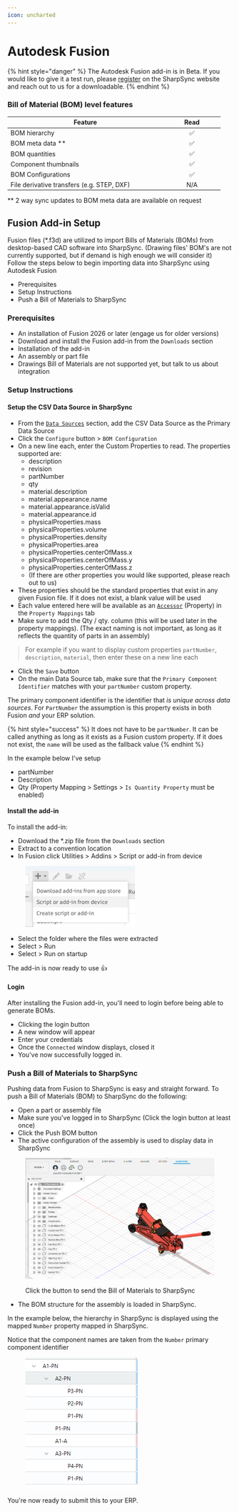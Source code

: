 ```yaml
---
icon: uncharted
---
```


# Autodesk Fusion

{% hint style="danger" %}
The Autodesk Fusion add-in is in Beta. If you would like to give it a test run, please [register](../fundamentals/getting-started/registration.md) on the SharpSync website and reach out to us for a downloadable.
{% endhint %}

### Bill of Material (BOM) level features

<table><thead><tr><th width="335.0078125">Feature</th><th width="115.390625" align="center">Read</th></tr></thead><tbody><tr><td>BOM hierarchy</td><td align="center"><span data-gb-custom-inline data-tag="emoji" data-code="2705">✅</span></td></tr><tr><td>BOM meta data **</td><td align="center"><span data-gb-custom-inline data-tag="emoji" data-code="2705">✅</span></td></tr><tr><td>BOM quantities</td><td align="center"><span data-gb-custom-inline data-tag="emoji" data-code="2705">✅</span></td></tr><tr><td>Component thumbnails</td><td align="center"><span data-gb-custom-inline data-tag="emoji" data-code="2705">✅</span></td></tr><tr><td>BOM Configurations</td><td align="center"><span data-gb-custom-inline data-tag="emoji" data-code="2705">✅</span></td></tr><tr><td>File derivative transfers (e.g. STEP, DXF)</td><td align="center">N/A</td></tr></tbody></table>

\*\* 2 way sync updates to BOM meta data are available on request

## Fusion Add-in Setup

Fusion files (\*.f3d) are utilized to import Bills of Materials (BOMs) from desktop-based CAD software into SharpSync. (Drawing files' BOM's are not currently supported, but if demand is high enough we will consider it) Follow the steps below to begin importing data into SharpSync using Autodesk Fusion

* Prerequisites
* Setup Instructions
* Push a Bill of Materials to SharpSync

### Prerequisites

* An installation of Fusion 2026 or later (engage us for older versions)
* Download and install the Fusion add-in from the `Downloads` section
* Installation of the add-in
* An assembly or part file
* Drawings Bill of Materials are not supported yet, but talk to us about integration

### Setup Instructions

#### Setup the CSV Data Source in SharpSync

* From the [`Data Sources`](../fundamentals/data-sources.md#core-concept-sources) section, add the CSV Data Source as the Primary Data Source
* Click the `Configure` button > `BOM Configuration`
* On a new line each, enter the Custom Properties to read. The properties supported are:
  * description
  * revision
  * partNumber
  * qty
  * material.description
  * material.appearance.name
  * material.appearance.isValid
  * material.appearance.id
  * physicalProperties.mass
  * physicalProperties.volume
  * physicalProperties.density
  * physicalProperties.area
  * physicalProperties.centerOfMass.x
  * physicalProperties.centerOfMass.y
  * physicalProperties.centerOfMass.z
  * (If there are other properties you would like supported, please reach out to us)\
    &#x20;
* These properties should be the standard properties that exist in any given Fusion file. If it does not exist, a blank value will be used
* Each value entered here will be available as an [`Accessor`](../fundamentals/property-mappings/adding-property-mapping.md) (Property) in the `Property Mappings` tab
* Make sure to add the Qty / qty. column (this will be used later in the property mappings). (The exact naming is not important, as long as it reflects the quantity of parts in an assembly)

> For example if you want to display custom properties `partNumber`, `description`, `material`, then enter these on a new line each

* Click the `Save` button
* On the main Data Source tab, make sure that the `Primary Component Identifier` matches with your `partNumber` custom property.

The primary component identifier is the identifier that _is unique across data sources_. For `PartNumber` the assumption is this property exists in both Fusion _and_ your ERP solution.&#x20;

{% hint style="success" %}
It does not have to be `partNumber`. It can be called anything as long as it exists as a Fusion custom property. If it does not exist, the `name` will be used as the fallback value
{% endhint %}

In the example below I've setup

* partNumber
* Description
* Qty (Property Mapping > Settings > `Is Quantity Property` must be enabled)

#### Install the add-in

To install the add-in:

* Download the \*.zip file from the `Downloads` section
* Extract to a convention location
* In Fusion click Utilities > Addins > Script or add-in from device

<figure><img src="../.gitbook/assets/image.png" alt=""><figcaption></figcaption></figure>

* Select the folder where the files were extracted
* Select > Run
* Select > Run on startup

The add-in is now ready to use  :thumbsup:

#### Login

After installing the Fusion add-in, you'll need to login before being able to generate BOMs.&#x20;

* Clicking the login button
* A new window will appear
* Enter your credentials&#x20;
* Once the `Connected` window displays, closed it
* You've now successfully logged in.

### Push a Bill of Materials to SharpSync

Pushing data from Fusion to SharpSync is easy and straight forward. To push a Bill of Materials (BOM) to SharpSync do the following:

* Open a part or assembly file
* Make sure you've logged in to SharpSync (Click the login button at least once)
* Click the Push BOM button
* The active configuration of the assembly is used to display data in SharpSync

<figure><img src="../.gitbook/assets/fusion_2_ton_jack.png" alt=""><figcaption><p>Click the button to send the Bill of Materials to SharpSync</p></figcaption></figure>

* The BOM structure for the assembly is loaded in SharpSync.



In the example below, the hierarchy in SharpSync is displayed using the mapped `Number` property mapped in SharpSync.

Notice that the component names are taken from the `Number` primary component identifier

<figure><img src="../.gitbook/assets/swx_hierarchy_displayed.png" alt=""><figcaption></figcaption></figure>



You're now ready to submit this to your ERP.
